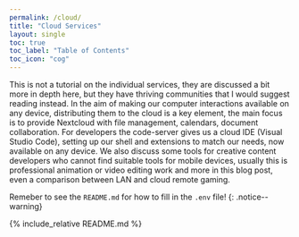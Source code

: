 ```yaml
---
permalink: /cloud/
title: "Cloud Services"
layout: single
toc: true
toc_label: "Table of Contents"
toc_icon: "cog"
---
```

This is not a tutorial on the individual services, they are discussed a bit more in depth here, but they have thriving communities that I would suggest reading instead.
In the aim of making our computer interactions available on any device, distributing them to the cloud is a key element, the main focus is to provide Nextcloud with file management, calendars, document collaboration. For developers the code-server gives us a cloud IDE (Visual Studio Code), setting up our shell and extensions to match our needs, now available on any device. We also discuss some tools for creative content developers who cannot find suitable tools for mobile devices, usually this is professional animation or video editing work and more in this blog post, even a comparison between LAN and cloud remote gaming. 

Remeber to see the `README.md` for how to fill in the `.env` file!
{: .notice--warning}

{% include_relative README.md %}